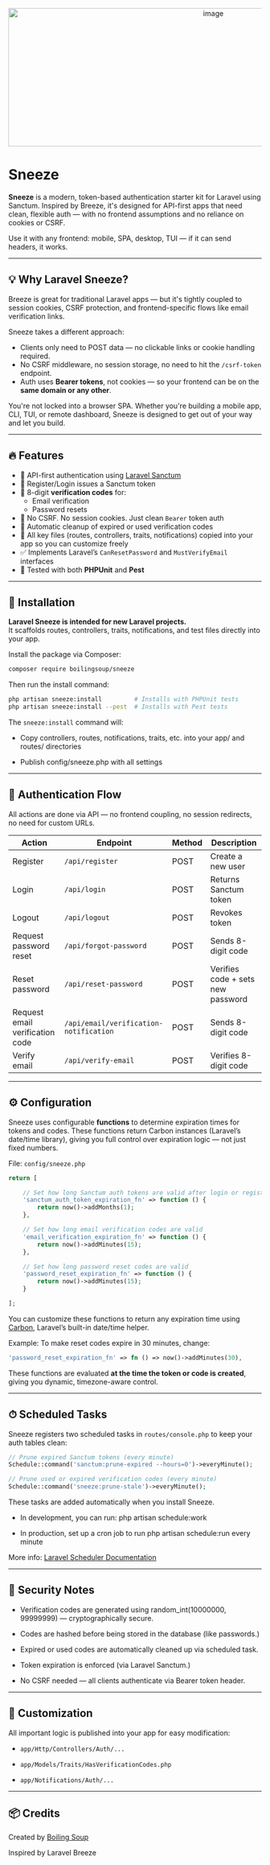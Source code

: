 <p align="center" width="100%">
  <img width="800" height="275" alt="image" src="https://github.com/user-attachments/assets/50964b1c-2e80-4e71-a24a-ca313335a663" />
</p>


# Sneeze

**Sneeze** is a modern, token-based authentication starter kit for Laravel using Sanctum. Inspired by Breeze, it's designed for API-first apps that need clean, flexible auth — with no frontend assumptions and no reliance on cookies or CSRF.

Use it with any frontend: mobile, SPA, desktop, TUI — if it can send headers, it works.

---

## 💡 Why Laravel Sneeze?

Breeze is great for traditional Laravel apps — but it's tightly coupled to session cookies, CSRF protection, and frontend-specific flows like email verification links.

Sneeze takes a different approach:

- Clients only need to POST data — no clickable links or cookie handling required.
- No CSRF middleware, no session storage, no need to hit the `/csrf-token` endpoint.
- Auth uses **Bearer tokens**, not cookies — so your frontend can be on the **same domain or any other**.

You're not locked into a browser SPA. Whether you're building a mobile app, CLI, TUI, or remote dashboard, Sneeze is designed to get out of your way and let you build.

---

## 🔥 Features

- 🧪 API-first authentication using [Laravel Sanctum](https://laravel.com/docs/sanctum)
- 🔁 Register/Login issues a Sanctum token
- 🔐 8-digit **verification codes** for:
  - Email verification
  - Password resets
- 🧼 No CSRF. No session cookies. Just clean `Bearer` token auth
- 🧽 Automatic cleanup of expired or used verification codes
- 🧱 All key files (routes, controllers, traits, notifications) copied into your app so you can customize freely
- ✅ Implements Laravel’s `CanResetPassword` and `MustVerifyEmail` interfaces
- 🧪 Tested with both **PHPUnit** and **Pest**

---

## 🚀 Installation

**Laravel Sneeze is intended for new Laravel projects.**  
It scaffolds routes, controllers, traits, notifications, and test files directly into your app.

Install the package via Composer:

```bash
composer require boilingsoup/sneeze
```

Then run the install command:

```bash
php artisan sneeze:install         # Installs with PHPUnit tests
php artisan sneeze:install --pest  # Installs with Pest tests
```
The `sneeze:install` command will:

- Copy controllers, routes, notifications, traits, etc. into your app/ and routes/ directories

- Publish config/sneeze.php with all settings

---

## 🧬 Authentication Flow
All actions are done via API — no frontend coupling, no session redirects, no need for custom URLs.

| Action                             | Endpoint                                 | Method | Description                          |
|-----------------------------------|------------------------------------------|--------|--------------------------------------|
| Register                          | `/api/register`                          | POST   | Create a new user                    |
| Login                             | `/api/login`                             | POST   | Returns Sanctum token                |
| Logout                            | `/api/logout`                            | POST   | Revokes token                        |
| Request password reset            | `/api/forgot-password`                   | POST   | Sends 8-digit code                   |
| Reset password                    | `/api/reset-password`                    | POST   | Verifies code + sets new password    |
| Request email verification code   | `/api/email/verification-notification`   | POST   | Sends 8-digit code                   |
| Verify email                      | `/api/verify-email`                      | POST   | Verifies 8-digit code                |

---

## ⚙️ Configuration
Sneeze uses configurable **functions** to determine expiration times for tokens and codes. These functions return Carbon instances (Laravel’s date/time library), giving you full control over expiration logic — not just fixed numbers.

File: `config/sneeze.php`

```php
return [

    // Set how long Sanctum auth tokens are valid after login or registration
    'sanctum_auth_token_expiration_fn' => function () {
        return now()->addMonths(1);
    },

    // Set how long email verification codes are valid
    'email_verification_expiration_fn' => function () {
        return now()->addMinutes(15);
    },

    // Set how long password reset codes are valid
    'password_reset_expiration_fn' => function () {
        return now()->addMinutes(15);
    }

];
```

You can customize these functions to return any expiration time using [Carbon](https://carbon.nesbot.com/), Laravel’s built-in date/time helper.

Example: To make reset codes expire in 30 minutes, change:

```php
'password_reset_expiration_fn' => fn () => now()->addMinutes(30),
```

These functions are evaluated **at the time the token or code is created**, giving you dynamic, timezone-aware control.

---

## ⏱ Scheduled Tasks
Sneeze registers two scheduled tasks in `routes/console.php` to keep your auth tables clean:

```php
// Prune expired Sanctum tokens (every minute)
Schedule::command('sanctum:prune-expired --hours=0')->everyMinute();

// Prune used or expired verification codes (every minute)
Schedule::command('sneeze:prune-stale')->everyMinute();
```

These tasks are added automatically when you install Sneeze.

- In development, you can run: php artisan schedule:work

- In production, set up a cron job to run php artisan schedule:run every minute

More info: [Laravel Scheduler Documentation](https://laravel.com/docs/scheduling#running-the-scheduler)

---

## 🔐 Security Notes
- Verification codes are generated using random_int(10000000, 99999999) — cryptographically secure.

- Codes are hashed before being stored in the database (like passwords.)

- Expired or used codes are automatically cleaned up via scheduled task.

- Token expiration is enforced (via Laravel Sanctum.)

- No CSRF needed — all clients authenticate via Bearer token header.

---

## 🧱 Customization
All important logic is published into your app for easy modification:

- `app/Http/Controllers/Auth/...`

- `app/Models/Traits/HasVerificationCodes.php`

- `app/Notifications/Auth/...`

---

## 📦 Credits
Created by [Boiling Soup](https://github.com/boilingsoup)

Inspired by Laravel Breeze
